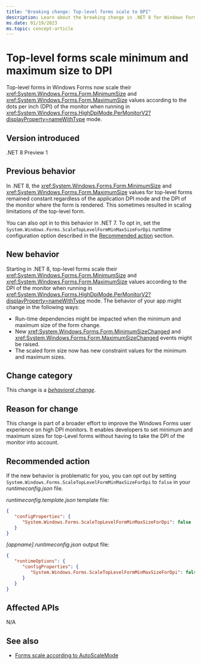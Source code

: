 ```yaml
---
title: "Breaking change: Top-level forms scale to DPI"
description: Learn about the breaking change in .NET 8 for Windows Forms where top-level forms scale their minimum and maximum size values according to the DPI of the monitor.
ms.date: 01/19/2023
ms.topic: concept-article
---
```

# Top-level forms scale minimum and maximum size to DPI

Top-level forms in Windows Forms now scale their <xref:System.Windows.Forms.Form.MinimumSize> and <xref:System.Windows.Forms.Form.MaximumSize> values according to the dots per inch (DPI) of the monitor when running in <xref:System.Windows.Forms.HighDpiMode.PerMonitorV2?displayProperty=nameWithType> mode.

## Version introduced

.NET 8 Preview 1

## Previous behavior

In .NET 8, the <xref:System.Windows.Forms.Form.MinimumSize> and <xref:System.Windows.Forms.Form.MaximumSize> values for top-level forms remained constant regardless of the application DPI mode and the DPI of the monitor where the form is rendered. This sometimes resulted in scaling limitations of the top-level form.

You can also opt in to this behavior in .NET 7. To opt in, set the `System.Windows.Forms.ScaleTopLevelFormMinMaxSizeForDpi` runtime configuration option described in the [Recommended action](#recommended-action) section.

## New behavior

Starting in .NET 8, top-level forms scale their <xref:System.Windows.Forms.Form.MinimumSize> and <xref:System.Windows.Forms.Form.MaximumSize> values according to the DPI of the monitor when running in <xref:System.Windows.Forms.HighDpiMode.PerMonitorV2?displayProperty=nameWithType> mode. The behavior of your app might change in the following ways:

- Run-time dependencies might be impacted when the minimum and maximum size of the form change.
- New <xref:System.Windows.Forms.Form.MinimumSizeChanged> and <xref:System.Windows.Forms.Form.MaximumSizeChanged> events might be raised.
- The scaled form size now has new constraint values for the minimum and maximum sizes.

## Change category

This change is a [*behavioral change*](../../categories.md#behavioral-change).

## Reason for change

This change is part of a broader effort to improve the Windows Forms user experience on high DPI monitors. It enables developers to set minimum and maximum sizes for top-Level forms without having to take the DPI of the monitor into account.

## Recommended action

If the new behavior is problematic for you, you can opt out by setting `System.Windows.Forms.ScaleTopLevelFormMinMaxSizeForDpi` to `false` in your *runtimeconfig.json* file.

*runtimeconfig.template.json* template file:

```json
{
   "configProperties": {
      "System.Windows.Forms.ScaleTopLevelFormMinMaxSizeForDpi": false
   }
}
```

*[appname].runtimeconfig.json* output file:

```json
{
   "runtimeOptions": {
      "configProperties": {
         "System.Windows.Forms.ScaleTopLevelFormMinMaxSizeForDpi": false
      }
   }
}
```

## Affected APIs

N/A

## See also

- [Forms scale according to AutoScaleMode](top-level-window-scaling.md)
